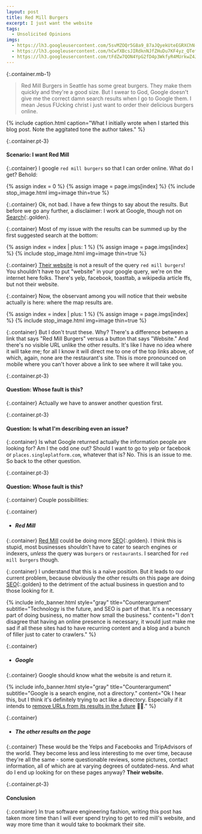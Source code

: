 ```yaml
---
layout: post
title: Red Mill Burgers
excerpt: I just want the website
tags:
  - Unsolicited Opinions
imgs:
  - https://lh3.googleusercontent.com/5svMZOQr5G8a9_87aJQyekUteEGRXChN-x-JUgtcenCoS6TRZ-0OOx0T9BQtnwWs13-xObl95lzqskyiHpb81oeL4KaMsCnaz3H0fyg2Lji9ELqP75TWCm0OIHyq7RkTM0ubFyC4izA=w2400
  - https://lh3.googleusercontent.com/hCwfXBcsJIRdknNJfZHuDu7KF4yz_QTefaOJEWZXo8gsh0QdsO7AIl35cYF8LgqCKpjMvm3Ptc4KZ72mmwA9Ot7QIK8Gy7OWb43Jb2ozwyP5dccByA2f4VGiyKcP6psPM7J_LOWvz60=w2400
  - https://lh3.googleusercontent.com/tFdZw7QON4YpG2fD4p3WkfyR4MUrkwZ4JAk6iLFy1ANbEfk4iarT-Bm-tO9qRcbq3_2m35qW1WsQF3E-n8NjNLtohLhgSGlMiN7JsO7l3ohKJIpza6XOEwNl9fEtiKUf52GWlER64Yk=w2400
---
```

{:.container.mb-1}
> Red Mill Burgers in Seattle has some great burgers. They make them quickly and they're a good size. But I swear to God, Google doesn't give me the correct damn search results when I go to Google them. I mean Jesus FUcking christ i just want to order their delicious burgers online.

{% 
include caption.html 
caption="What I initially wrote when I started this blog post. Note the aggitated tone the author takes." 
%}

{:.container.pt-3}
#### Scenario: I want Red Mill

{:.container}
I google `red mill burgers` so that I can order online. What do I get? Behold:

{% assign index = 0 %}
{% assign image = page.imgs[index] %}
{% include stop_image.html img=image thin=true %}

{:.container}
Ok, not bad. I have a few things to say about the results. But before we go any further, a disclaimer: I work at Google, though not on [Search](https://www.google.com){:.golden}.

{:.container}
Most of my issue with the results can be summed up by the first suggested search at the bottom:

{% assign index = index | plus: 1 %}
{% assign image = page.imgs[index] %}
{% include stop_image.html img=image thin=true %}

{:.container}
[Their website](https://www.redmillburgers.com) is not a result of the query `red mill burgers`! You shouldn't have to put "website" in your google query, we're on the internet here folks. There's yelp, facebook, toasttab, a wikipedia article ffs, but not their website.

{:.container}
Now, the observant among you will notice that their website actually is here: where the map results are.

{% assign index = index | plus: 1 %}
{% assign image = page.imgs[index] %}
{% include stop_image.html img=image thin=true %}

{:.container}
But I don't trust these. Why? There's a difference between a link that says "Red Mill Burgers" versus a button that says "Website." And there's no visible URL unlike the other results. It's like I have no idea where it will take me; for all I know it will direct me to one of the top links above, of which, again, none are the restaurant's site. This is more pronounced on mobile where you can't hover above a link to see where it will take you. 

{:.container.pt-3}
#### Question: Whose fault is this?

{:.container}
Actually we have to answer another question first.

{:.container.pt-3}
#### Question: Is what I'm describing even an issue?

{:.container}
Is what Google returned actually the information people are looking for? Am I the odd one out? Should I want to go to yelp or facebook or `places.singleplatform.com`, whatever that is? No. This is an issue to me. So back to the other question.

{:.container.pt-3}
#### Question: Whose fault is this?

{:.container}
Couple possibilities:

{:.container}
- ##### Red Mill

{:.container}
[Red Mill](https://www.redmillburgers.com) could be doing more [SEO](https://en.wikipedia.org/wiki/Search_engine_optimization){:.golden}. I think this is stupid, most businesses shouldn't have to cater to search engines or indexers, _unless_ the query was `burgers` or `restaurants`. I searched for `red mill burgers` though.

{:.container}
I understand that this is a naïve position. But it leads to our current problem, because obviously the other results on this page are doing [SEO](https://en.wikipedia.org/wiki/Search_engine_optimization){:.golden} to the detriment of the actual business in question and to those looking for it. 

{% 
include info_banner.html
style="gray"
title="Counterargument" 
subtitle="Technology is the future, and SEO is part of that. It's a necessary part of doing business, no matter how small the business."
content="I don't disagree that having an online presence is necessary, it would just make me sad if all these sites had to have recurring content and a blog and a bunch of filler just to cater to crawlers."
%}

{:.container}
- ##### Google

{:.container}
Google should know what the website is and return it. 

{% 
include info_banner.html
style="gray"
title="Counterargument" 
subtitle="Google is a search engine, not a directory."
content="Ok I hear this, but I think it's definitely trying to act like a directory. Especially if it intends to [remove URLs from its results in the future](https://www.reddit.com/r/bigseo/comments/def9gg/google_are_removing_urls_entirely_from_the_search/) 🤷‍♂️."
%}

{:.container}
- ##### The other results on the page

{:.container}
These would be the Yelps and Facebooks and TripAdvisors of the world. They become less and less interesting to me over time, because they're all the same - some questionable reviews, some pictures, contact information, all of which are at varying degrees of outdated-ness. And what do I end up looking for on these pages anyway? **Their website.**

{:.container.pt-3}
#### Conclusion

{:.container}
In true software engineering fashion, writing this post has taken more time than I will ever spend trying to get to red mill's website, and way more time than it would take to bookmark their site.